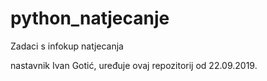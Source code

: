 # python_natjecanje
Zadaci s infokup natjecanja

nastavnik Ivan Gotić, uređuje ovaj repozitorij od 22.09.2019.
